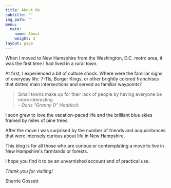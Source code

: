 ```yaml
---
title: About Me
subtitle: ''
img_path: ''
menu:
  main:
    name: About
    weight: 2
layout: page
---
```

When I moved to New Hamsphire from the Washington, D.C. metro area, it was the first time I had lived in a rural town. 

At first, I experienced a bit of culture shock. Where were the familiar signs of everyday life: 7-11s, Burger Kings, or other brightly colored franchises that dotted main intersections and  served as familiar waypoints? 

> Small towns make up for their lack of people by having everyone be more interesting. <br/>
> <cite>- Doris "Granny D" Haddock</cite>

I soon grew to love the vacation-paced life and the brilliant blue skies framed by miles of pine trees.

After the move I was surprised by the number of friends and acquaintances that were intensely curious about life in New Hampshire.

This blog is for all those who are curious or contemplating a move to live in New Hampshire's farmlands or forests. 

I hope you find it to be an unvarnished account and of practical use.

_Thank you for visiting!_

Sherrie Gossett
